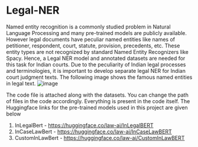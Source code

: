 # Legal-NER
Named entity recognition is a commonly studied problem in Natural Language Processing and many pre-trained models are publicly available. However legal documents have peculiar named entities like names of petitioner, respondent, court, statute, provision, precedents, etc. These entity types are not recognized by standard Named Entity Recognizers like Spacy. Hence, a Legal NER model and annotated datasets are needed for this task for Indian courts. Due to the peculiarity of Indian legal processes and terminologies, it is important to develop separate legal NER for Indian court judgment texts.
The following image shows the famous named entities in legal text.
![image](https://github.com/Anirudh2040/Legal-NER/assets/95646144/46f06292-c324-4c02-94ad-f9cfaa7377c2)

The code file is attached along with the datasets. You can change the path of files in the code accordingly. Everything is present in the code itself.
The Huggingface links for the pre-trained models used in this project are given below
1. InLegalBert - https://huggingface.co/law-ai/InLegalBERT
2. InCaseLawBert - https://huggingface.co/law-ai/InCaseLawBERT
3. CustomInLawBert - https://huggingface.co/law-ai/CustomInLawBERT

